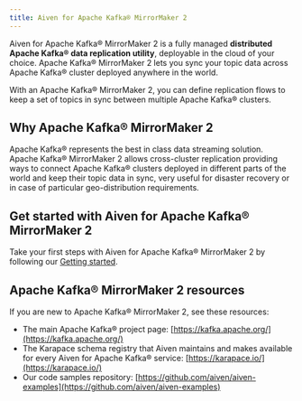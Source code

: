 ```yaml
---
title: Aiven for Apache Kafka® MirrorMaker 2
---
```


Aiven for Apache Kafka® MirrorMaker 2 is a fully managed **distributed Apache Kafka® data replication utility**, deployable in the cloud of your choice. Apache Kafka® MirrorMaker 2 lets you sync your topic data across Apache Kafka® cluster deployed anywhere in the world.

With an Apache Kafka® MirrorMaker 2, you can define replication flows to
keep a set of topics in sync between multiple Apache Kafka® clusters.

## Why Apache Kafka® MirrorMaker 2

Apache Kafka® represents the best in class data streaming solution.
Apache Kafka® MirrorMaker 2 allows cross-cluster replication providing
ways to connect Apache Kafka® clusters deployed in different parts of
the world and keep their topic data in sync, very useful for disaster
recovery or in case of particular geo-distribution requirements.

## Get started with Aiven for Apache Kafka® MirrorMaker 2

Take your first steps with Aiven for Apache Kafka® MirrorMaker 2 by
following our [Getting started](/docs/products/kafka/kafka-mirrormaker/get-started).

## Apache Kafka® MirrorMaker 2 resources

If you are new to Apache Kafka® MirrorMaker 2, see these resources:

-   The main Apache Kafka® project page: [https://kafka.apache.org/](https://kafka.apache.org/)
-   The Karapace schema registry that Aiven maintains and makes
    available for every Aiven for Apache Kafka® service:
    [https://karapace.io/](https://karapace.io/)
-   Our code samples repository:
    [https://github.com/aiven/aiven-examples](https://github.com/aiven/aiven-examples)
